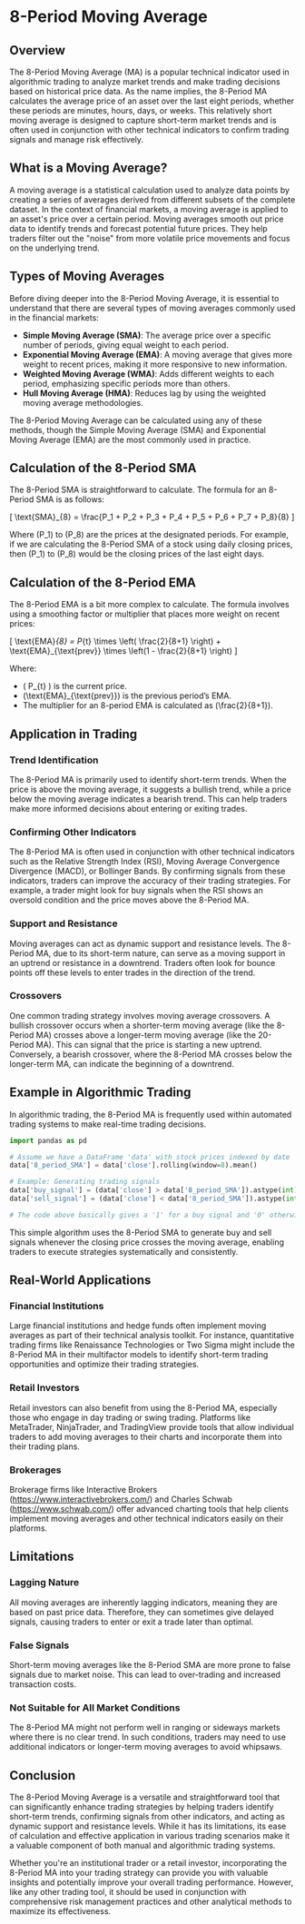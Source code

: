 # 8-Period Moving Average

## Overview

The 8-Period Moving Average (MA) is a popular technical indicator used in algorithmic trading to analyze market trends and make trading decisions based on historical price data. As the name implies, the 8-Period MA calculates the average price of an asset over the last eight periods, whether these periods are minutes, hours, days, or weeks. This relatively short moving average is designed to capture short-term market trends and is often used in conjunction with other technical indicators to confirm trading signals and manage risk effectively.

## What is a Moving Average?

A moving average is a statistical calculation used to analyze data points by creating a series of averages derived from different subsets of the complete dataset. In the context of financial markets, a moving average is applied to an asset's price over a certain period. Moving averages smooth out price data to identify trends and forecast potential future prices. They help traders filter out the "noise" from more volatile price movements and focus on the underlying trend.

## Types of Moving Averages

Before diving deeper into the 8-Period Moving Average, it is essential to understand that there are several types of moving averages commonly used in the financial markets:

- **Simple Moving Average (SMA)**: The average price over a specific number of periods, giving equal weight to each period.
- **Exponential Moving Average (EMA)**: A moving average that gives more weight to recent prices, making it more responsive to new information.
- **Weighted Moving Average (WMA)**: Adds different weights to each period, emphasizing specific periods more than others.
- **Hull Moving Average (HMA)**: Reduces lag by using the weighted moving average methodologies.

The 8-Period Moving Average can be calculated using any of these methods, though the Simple Moving Average (SMA) and Exponential Moving Average (EMA) are the most commonly used in practice.

## Calculation of the 8-Period SMA

The 8-Period SMA is straightforward to calculate. The formula for an 8-Period SMA is as follows:

\[ \text{SMA}_{8} = \frac{P_1 + P_2 + P_3 + P_4 + P_5 + P_6 + P_7 + P_8}{8} \]

Where \(P_1\) to \(P_8\) are the prices at the designated periods. For example, if we are calculating the 8-Period SMA of a stock using daily closing prices, then \(P_1\) to \(P_8\) would be the closing prices of the last eight days.

## Calculation of the 8-Period EMA

The 8-Period EMA is a bit more complex to calculate. The formula involves using a smoothing factor or multiplier that places more weight on recent prices:

\[ \text{EMA}_{8} = P_{t} \times \left( \frac{2}{8+1} \right) + \text{EMA}_{\text{prev}} \times \left(1 - \frac{2}{8+1} \right) \]

Where:
- \( P_{t} \) is the current price.
- \(\text{EMA}_{\text{prev}}\) is the previous period’s EMA.
- The multiplier for an 8-period EMA is calculated as \(\frac{2}{8+1}\).

## Application in Trading

### Trend Identification

The 8-Period MA is primarily used to identify short-term trends. When the price is above the moving average, it suggests a bullish trend, while a price below the moving average indicates a bearish trend. This can help traders make more informed decisions about entering or exiting trades.

### Confirming Other Indicators

The 8-Period MA is often used in conjunction with other technical indicators such as the Relative Strength Index (RSI), Moving Average Convergence Divergence (MACD), or Bollinger Bands. By confirming signals from these indicators, traders can improve the accuracy of their trading strategies. For example, a trader might look for buy signals when the RSI shows an oversold condition and the price moves above the 8-Period MA.

### Support and Resistance

Moving averages can act as dynamic support and resistance levels. The 8-Period MA, due to its short-term nature, can serve as a moving support in an uptrend or resistance in a downtrend. Traders often look for bounce points off these levels to enter trades in the direction of the trend.

### Crossovers

One common trading strategy involves moving average crossovers. A bullish crossover occurs when a shorter-term moving average (like the 8-Period MA) crosses above a longer-term moving average (like the 20-Period MA). This can signal that the price is starting a new uptrend. Conversely, a bearish crossover, where the 8-Period MA crosses below the longer-term MA, can indicate the beginning of a downtrend.

## Example in Algorithmic Trading

In algorithmic trading, the 8-Period MA is frequently used within automated trading systems to make real-time trading decisions.

```python
import pandas as pd

# Assume we have a DataFrame 'data' with stock prices indexed by date
data['8_period_SMA'] = data['close'].rolling(window=8).mean()

# Example: Generating trading signals
data['buy_signal'] = (data['close'] > data['8_period_SMA']).astype(int)
data['sell_signal'] = (data['close'] < data['8_period_SMA']).astype(int)

# The code above basically gives a '1' for a buy signal and '0' otherwise
```

This simple algorithm uses the 8-Period SMA to generate buy and sell signals whenever the closing price crosses the moving average, enabling traders to execute strategies systematically and consistently.

## Real-World Applications

### Financial Institutions

Large financial institutions and hedge funds often implement moving averages as part of their technical analysis toolkit. For instance, quantitative trading firms like Renaissance Technologies or Two Sigma might include the 8-Period MA in their multifactor models to identify short-term trading opportunities and optimize their trading strategies.

### Retail Investors

Retail investors can also benefit from using the 8-Period MA, especially those who engage in day trading or swing trading. Platforms like MetaTrader, NinjaTrader, and TradingView provide tools that allow individual traders to add moving averages to their charts and incorporate them into their trading plans.

### Brokerages

Brokerage firms like Interactive Brokers (https://www.interactivebrokers.com/) and Charles Schwab (https://www.schwab.com/) offer advanced charting tools that help clients implement moving averages and other technical indicators easily on their platforms.

## Limitations

### Lagging Nature

All moving averages are inherently lagging indicators, meaning they are based on past price data. Therefore, they can sometimes give delayed signals, causing traders to enter or exit a trade later than optimal.

### False Signals

Short-term moving averages like the 8-Period SMA are more prone to false signals due to market noise. This can lead to over-trading and increased transaction costs.

### Not Suitable for All Market Conditions

The 8-Period MA might not perform well in ranging or sideways markets where there is no clear trend. In such conditions, traders may need to use additional indicators or longer-term moving averages to avoid whipsaws.

## Conclusion

The 8-Period Moving Average is a versatile and straightforward tool that can significantly enhance trading strategies by helping traders identify short-term trends, confirming signals from other indicators, and acting as dynamic support and resistance levels. While it has its limitations, its ease of calculation and effective application in various trading scenarios make it a valuable component of both manual and algorithmic trading systems.

Whether you're an institutional trader or a retail investor, incorporating the 8-Period MA into your trading strategy can provide you with valuable insights and potentially improve your overall trading performance. However, like any other trading tool, it should be used in conjunction with comprehensive risk management practices and other analytical methods to maximize its effectiveness.
